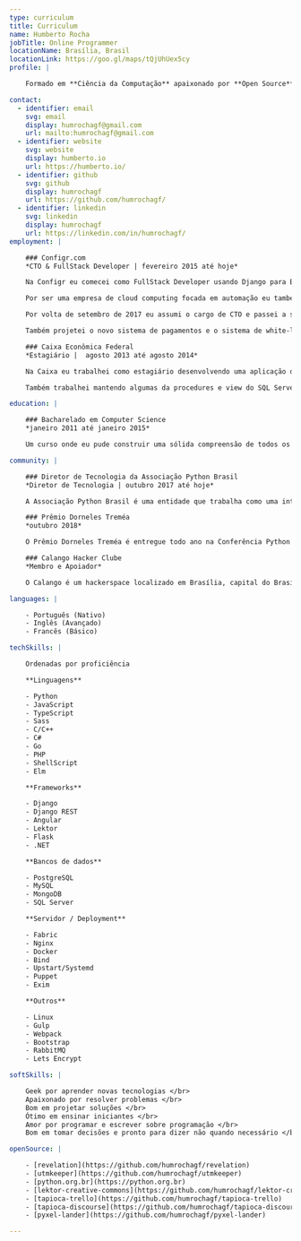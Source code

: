```yaml
---
type: curriculum
title: Curriculum
name: Humberto Rocha
jobTitle: Online Programmer
locationName: Brasília, Brasil
locationLink: https://goo.gl/maps/tQjUhUex5cy
profile: |

    Formado em **Ciência da Computação** apaixonado por **Open Source** e programação com um gosto pela tipografia. Também sou um membro ativo na [comunidade Brasileira de Python](https://python.org.br) e um entusiasta da **cultura maker** que adora compartilhar ideias sobre tecnologia, comunidade e automação.

contact:
  - identifier: email
    svg: email
    display: humrochagf@gmail.com
    url: mailto:humrochagf@gmail.com
  - identifier: website
    svg: website
    display: humberto.io
    url: https://humberto.io/
  - identifier: github
    svg: github
    display: humrochagf
    url: https://github.com/humrochagf/
  - identifier: linkedin
    svg: linkedin
    display: humrochagf
    url: https://linkedin.com/in/humrochagf/
employment: |

    ### Configr.com
    *CTO & FullStack Developer | fevereiro 2015 até hoje*

    Na Configr eu comecei como FullStack Developer usando Django para Backend e Django Template Engine e Bootstrap para o Frontend do produto principal da empresa. Minha primeira tarefa foi construir do zero o sistema de gestão de DNS convertendo a [RFC 1035](https://www.ietf.org/rfc/rfc1035.txt) em uma ferramenta amigável e automatizada que conversava com os demais produtos montando as configurações de DNS sem que o usuário precisasse entender de DNS.

    Por ser uma empresa de cloud computing focada em automação eu também pude trabalhar construindo, mantendo e corrigindo as automações e os processos de deploy no sistema usando Fabric, Nginx, Bind, Uwsgi, PHP-FPM, Upstart, Systemd, Puppet entre outros.

    Por volta de setembro de 2017 eu assumi o cargo de CTO e passei a ser encarregado de toda a stack de tecnologia da empresa e do gerenciando o time. Eu liderei o processo de migração do produto principal para as versões mais novas do Django e a transformação de sua arquitetura para a arquitetura de API com Django REST Framework e frontend em Angular.

    Também projetei o novo sistema de pagamentos e o sistema de white-label para o modelo de revenda da empresa. Atualmente estou a frente do projeto de separação do produto principal em serviços independentes.

    ### Caixa Econômica Federal
    *Estagiário |  agosto 2013 até agosto 2014*

    Na Caixa eu trabalhei como estagiário desenvolvendo uma aplicação desktop com C# para converter um grande volume de dados das contas telefônicas de todas as agências do banco alimentando o sistema interno responsável por rodar as validações internas.

    Também trabalhei mantendo algumas da procedures e view do SQL Server do sistema interno e em seguida fui convidado para trabalhar com o processo de ETL para fazer uma migração de dados interna usando Pentaho.

education: |

    ### Bacharelado em Computer Science
    *janeiro 2011 até janeiro 2015*

    Um curso onde eu pude construir uma sólida compreensão de todos os aspectos da computação a partir do zero.

community: |

    ### Diretor de Tecnologia da Associação Python Brasil
    *Diretor de Tecnologia | outubro 2017 até hoje*

    A Associação Python Brasil é uma entidade que trabalha como uma interface para promover a comunidade Python através do país. Eu trabalho como voluntário eleito pelo concelho para manter a infraestrutura da associação (Websites, DNS, Plataforma Discourse, Organização no Github entre outros).

    ### Prêmio Dorneles Treméa
    *outubro 2018*

    O Prêmio Dorneles Treméa é entregue todo ano na Conferência Python Brasil para os membros da comunidade brasileira que mantém vivo o espírito de colaboração, empreendedorismo e entrega a comunidade. O prêmio foi nomeado para homenagear um dos fundadores da comunidade brasileira de Python que infelizmente faleceu em 2011.

    ### Calango Hacker Clube
    *Membro e Apoiador*

    O Calango é um hackerspace localizado em Brasília, capital do Brasil e é um lugar onde seus membros podem compartilhar seus conhecimentos sobre liberdade, software livre, open source, open hardware, cultura maker e exercitar sua curiosidade.

languages: |

    - Português (Nativo)
    - Inglês (Avançado)
    - Francês (Básico)

techSkills: |

    Ordenadas por proficiência

    **Linguagens**

    - Python
    - JavaScript
    - TypeScript
    - Sass
    - C/C++
    - C#
    - Go
    - PHP
    - ShellScript
    - Elm

    **Frameworks**

    - Django
    - Django REST
    - Angular
    - Lektor
    - Flask
    - .NET

    **Bancos de dados**

    - PostgreSQL
    - MySQL
    - MongoDB
    - SQL Server

    **Servidor / Deployment**

    - Fabric
    - Nginx
    - Docker
    - Bind
    - Upstart/Systemd
    - Puppet
    - Exim

    **Outros**

    - Linux
    - Gulp
    - Webpack
    - Bootstrap
    - RabbitMQ
    - Lets Encrypt

softSkills: |

    Geek por aprender novas tecnologias </br>
    Apaixonado por resolver problemas </br>
    Bom em projetar soluções </br>
    Ótimo em ensinar iniciantes </br>
    Amor por programar e escrever sobre programação </br>
    Bom em tomar decisões e pronto para dizer não quando necessário </br>

openSource: |

    - [revelation](https://github.com/humrochagf/revelation)
    - [utmkeeper](https://github.com/humrochagf/utmkeeper)
    - [python.org.br](https://python.org.br)
    - [lektor-creative-commons](https://github.com/humrochagf/lektor-creative-commons)
    - [tapioca-trello](https://github.com/humrochagf/tapioca-trello)
    - [tapioca-discourse](https://github.com/humrochagf/tapioca-discourse)
    - [pyxel-lander](https://github.com/humrochagf/pyxel-lander)

---
```

